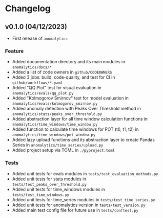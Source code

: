 # Changelog

<!--next-version-placeholder-->

## v0.1.0 (04/12/2023)

- First release of `anomalytics`

### Feature

- Added documentation directory and its main modules in `anomalytics/docs/*`
- Added a list of code owners in `github/CODEOWNERS`
- Added 3 jobs: build, code-quality, and test for CI in `github/workflows/*.yaml`
- Added "QQ Plot" test for visual evaluation in `anomalytics/evals/qq_plot.py`
- Added "Kolmogorov Smirnov" test for model evaluation in `anomalytics/evals/kolmogorov_smirnov.py`
- Added anomaly detection with Peaks Over Threshold method in `anomalytics/stats/peaks_over_threshold.py`
- Added abstraction layer for all time window calculation functions in `anomalytics/time_windows/time_window.py`
- Added function to calculate time windows for POT (t0, t1, t2) in `anomalytics/time_windows/pot_window.py`
- Added lazy upload functions and its abstraction layer to create Pandas Series in `anomalytics/time_series/upload.py`
- Added project setup via TOML in `./pyproject.toml`

### Tests

- Added unit tests for evals modules in `tests/test_evaluation_methods.py`
- Added unit tests for stats modules in `tests/test_peaks_over_threshold.py`
- Added unit tests for time_windows modules in `tests/test_time_windows.py`
- Added unit tests for time_series modules in `tests/test_time_series.py`
- Added unit tests for anomalytics version in `tests/test_version.py`
- Added main test config file for future use in `tests/conftest.py`
